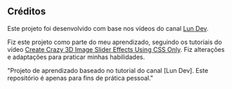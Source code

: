 ## Créditos

Este projeto foi desenvolvido com base nos vídeos do canal [Lun Dev](https://www.youtube.com/@lundeveloper).

Fiz este projeto como parte do meu aprendizado, seguindo os tutoriais do vídeo [Create Crazy 3D Image Slider Effects Using CSS Only](https://youtu.be/yqaLSlPOUxM?si=AuuRDxlZgoKADtXA). Fiz alterações e adaptações para praticar minhas habilidades.

"Projeto de aprendizado baseado no tutorial do canal [Lun Dev]. Este repositório é apenas para fins de prática pessoal."
